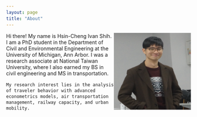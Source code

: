 ```yaml
---
layout: page
title: "About"
---
```



<img align="right" width="210" height="210" src="/images/IvanShih_headshot.png" style="vertical-align:middle">


<div style="margin-right: 40px;">
    Hi there! My name is Hsin-Cheng Ivan Shih. I am a PhD student in the Department of Civil and Environmental Engineering at the University of Michigan, Ann Arbor. I was a research associate at National Taiwan University, where I also earned my BS in civil engineering and MS in transportation.
    
    My research interest lies in the analysis of traveler behavior with advanced econometrics models, air transportation management, railway capacity, and urban mobility. 
</div>
